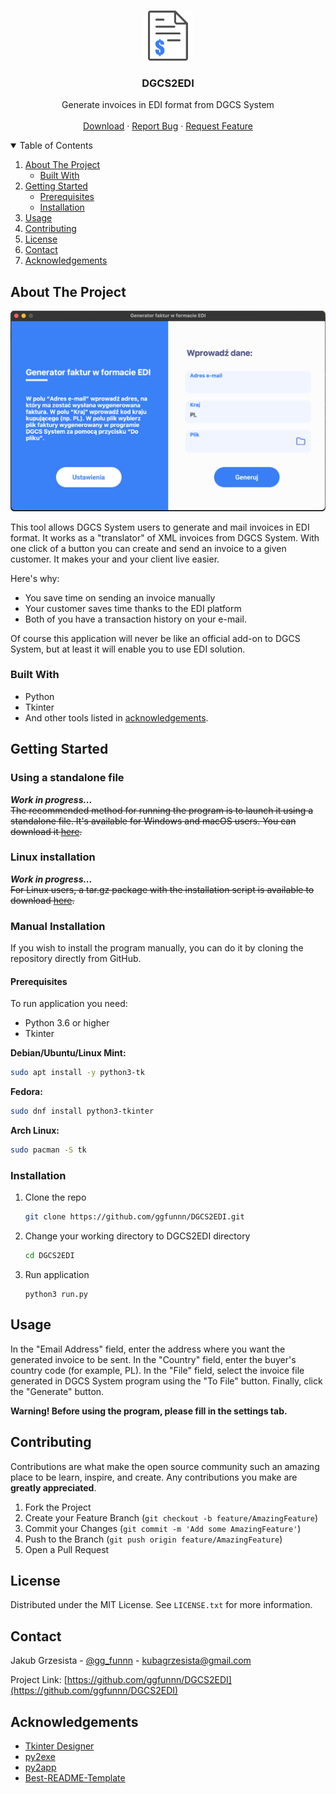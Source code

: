 <!-- PROJECT LOGO -->
<br />
<p align="center">
  <a href="https://github.com/ggfunnn/DGCS2EDI">
    <img src="docs/img/logo.png" alt="Logo" width="80" height="80">
  </a>

  <h3 align="center">DGCS2EDI</h3>

  <p align="center">
    Generate invoices in EDI format from DGCS System
    <br />
    <br />
    <a href="https://github.com/ggfunnn/DGCS2EDI/releases">Download</a>
    ·
    <a href="https://github.com/ggfunnn/DGCS2EDI/issues">Report Bug</a>
    ·
    <a href="https://github.com/ggfunnn/DGCS2EDI/issues">Request Feature</a>
  </p>
</p>



<!-- TABLE OF CONTENTS -->
<details open="open">
  <summary>Table of Contents</summary>
  <ol>
    <li>
      <a href="#about-the-project">About The Project</a>
      <ul>
        <li><a href="#built-with">Built With</a></li>
      </ul>
    </li>
    <li>
      <a href="#getting-started">Getting Started</a>
      <ul>
        <li><a href="#prerequisites">Prerequisites</a></li>
        <li><a href="#installation">Installation</a></li>
      </ul>
    </li>
    <li><a href="#usage">Usage</a></li>
    <li><a href="#contributing">Contributing</a></li>
    <li><a href="#license">License</a></li>
    <li><a href="#contact">Contact</a></li>
    <li><a href="#acknowledgements">Acknowledgements</a></li>
  </ol>
</details>



<!-- ABOUT THE PROJECT -->
## About The Project

[![DGCS2EDI ScreenShot][product-screenshot]](https://github.com/ggfunnn/DGCS2EDI)

This tool allows DGCS System users to generate and mail invoices in EDI format. It works as a "translator" of XML invoices from DGCS System. With one click of a button you can create and send an invoice to a given customer. It makes your and your client live easier.

Here's why:
* You save time on sending an invoice manually
* Your customer saves time thanks to the EDI platform
* Both of you have a transaction history on your e-mail.

Of course this application will never be like an official add-on to DGCS System, but at least it will enable you to use EDI solution.

### Built With

* Python
* Tkinter
* And other tools listed in [acknowledgements](#acknowledgements).



<!-- GETTING STARTED -->
## Getting Started

### Using a standalone file
***Work in progress...*** <br> ~~The recommended method for running the program is to launch it using a standalone file. 
It's available for Windows and macOS users. You can download it [here](https://github.com/ggfunnn/DGCS2EDI/releases).~~

### Linux installation
***Work in progress...*** <br>
~~For Linux users, a tar.gz package with the installation script is available to 
download [here](https://github.com/ggfunnn/DGCS2EDI/releases).~~

### Manual Installation
If you wish to install the program manually, you can do it by cloning the repository directly from GitHub.

#### Prerequisites
To run application you need:

* Python 3.6 or higher
* Tkinter

**Debian/Ubuntu/Linux Mint:**
  ```sh
  sudo apt install -y python3-tk
  ```

**Fedora:**
  ```sh
  sudo dnf install python3-tkinter
  ```

**Arch Linux:**
  ```sh
  sudo pacman -S tk
  ```

### Installation

1. Clone the repo
   ```sh
   git clone https://github.com/ggfunnn/DGCS2EDI.git
   ```
2. Change your working directory to DGCS2EDI directory
   ```sh
   cd DGCS2EDI
   ```
3. Run application
   ```JS
   python3 run.py
   ```



<!-- USAGE EXAMPLES -->
## Usage
In the "Email Address" field, enter the address where you want the generated invoice to be sent.
In the "Country" field, enter the buyer's country code (for example, PL).
In the "File" field, select the invoice file generated in DGCS System program using the "To File" button.
Finally, click the "Generate" button.

**Warning! Before using the program, please fill in the settings tab.**



<!-- CONTRIBUTING -->
## Contributing

Contributions are what make the open source community such an amazing place to be learn, inspire, and create. Any contributions you make are **greatly appreciated**.

1. Fork the Project
2. Create your Feature Branch (`git checkout -b feature/AmazingFeature`)
3. Commit your Changes (`git commit -m 'Add some AmazingFeature'`)
4. Push to the Branch (`git push origin feature/AmazingFeature`)
5. Open a Pull Request



<!-- LICENSE -->
## License

Distributed under the MIT License. See `LICENSE.txt` for more information.



<!-- CONTACT -->
## Contact

Jakub Grzesista - [@gg_funnn](https://twitter.com/gg_funnn) - kubagrzesista@gmail.com

Project Link: [https://github.com/ggfunnn/DGCS2EDI](https://github.com/ggfunnn/DGCS2EDI)



<!-- ACKNOWLEDGEMENTS -->
## Acknowledgements
* [Tkinter Designer](https://github.com/ParthJadhav/Tkinter-Designer)
* [py2exe](https://github.com/py2exe/py2exe)
* [py2app](https://github.com/ronaldoussoren/py2app)
* [Best-README-Template](https://github.com/othneildrew/Best-README-Template)


<!-- MARKDOWN LINKS & IMAGES -->
[product-screenshot]: docs/img/app.png
